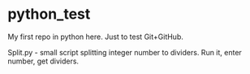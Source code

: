 # python_test
My first repo in python here. Just to test Git+GitHub.

Split.py - small script splitting integer number to dividers. Run it, enter number, get dividers.
